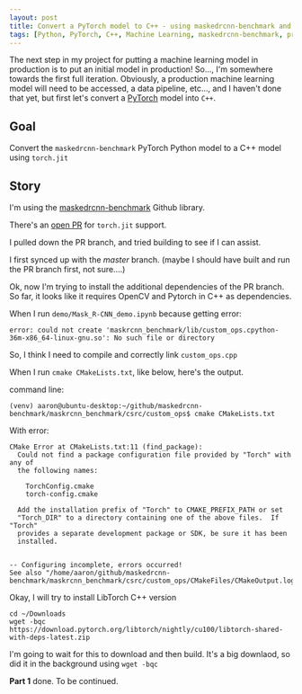 ```yaml
---
layout: post
title: Convert a PyTorch model to C++ - using maskedrcnn-benchmark and torch.jit - Part 1
tags: [Python, PyTorch, C++, Machine Learning, maskedrcnn-benchmark, production]
---
```


The next step in my project for putting a machine learning model in production is to put an initial model in production! So..., I'm somewhere towards the first full iteration. Obviously, a production machine learning model will need to be accessed, a data pipeline, etc..., and I haven't done that yet, but first let's convert a [PyTorch](https://pytorch.org) model into `C++`.

## Goal

Convert the `maskedrcnn-benchmark` PyTorch Python model to a C++ model using `torch.jit`

## Story

I'm using the [maskedrcnn-benchmark](https://github.com/facebookresearch/maskrcnn-benchmark) Github library. 

There's an [open PR](https://github.com/facebookresearch/maskrcnn-benchmark/pull/138) for `torch.jit` support.

I pulled down the PR branch, and tried building to see if I can assist.

I first synced up with the *master* branch. (maybe I should have built and run the PR branch first, not sure....)

Ok, now I'm trying to install the additional dependencies of the PR branch. So far, it looks like it requires OpenCV and Pytorch in C++ as dependencies.

When I run `demo/Mask_R-CNN_demo.ipynb` because getting error:

```
error: could not create 'maskrcnn_benchmark/lib/custom_ops.cpython-36m-x86_64-linux-gnu.so': No such file or directory
```

So, I think I need to compile and correctly link `custom_ops.cpp`

When I run `cmake CMakeLists.txt`, like below, here's the output.

command line:

```
(venv) aaron@ubuntu-desktop:~/github/maskedrcnn-benchmark/maskrcnn_benchmark/csrc/custom_ops$ cmake CMakeLists.txt 
```

With error:

```
CMake Error at CMakeLists.txt:11 (find_package):
  Could not find a package configuration file provided by "Torch" with any of
  the following names:

    TorchConfig.cmake
    torch-config.cmake

  Add the installation prefix of "Torch" to CMAKE_PREFIX_PATH or set
  "Torch_DIR" to a directory containing one of the above files.  If "Torch"
  provides a separate development package or SDK, be sure it has been
  installed.


-- Configuring incomplete, errors occurred!
See also "/home/aaron/github/maskedrcnn-benchmark/maskrcnn_benchmark/csrc/custom_ops/CMakeFiles/CMakeOutput.log".
```

Okay, I will try to install LibTorch C++ version

```
cd ~/Downloads
wget -bqc https://download.pytorch.org/libtorch/nightly/cu100/libtorch-shared-with-deps-latest.zip
```

I'm going to wait for this to download and then build. It's a big downlaod, so did it in the background using `wget -bqc`

**Part 1** done. To be continued.
